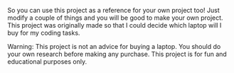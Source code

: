 So you can use this project as a reference for your own project too! Just modify a couple of things and you will be good to make your own project.
This project was originally made so that I could decide which laptop will I buy for my coding tasks.


Warning: This project is not an advice for buying a laptop. You should do your own research before making any purchase. 
This project is for fun and educational purposes only.
